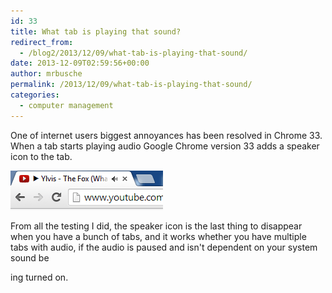 ```yaml
---
id: 33
title: What tab is playing that sound?
redirect_from:
  - /blog2/2013/12/09/what-tab-is-playing-that-sound/
date: 2013-12-09T02:59:56+00:00
author: mrbusche
permalink: /2013/12/09/what-tab-is-playing-that-sound/
categories:
  - computer management
---
```


One of internet users biggest annoyances has been resolved in Chrome 33. When a tab starts playing audio Google Chrome version 33 adds a speaker icon to the tab.

 <img src="/images/2015/05/sound.png" alt="sound" />

From all the testing I did, the speaker icon is the last thing to disappear when you have a bunch of tabs, and it works whether you have multiple tabs with audio, if the audio is paused and isn't dependent on your system sound be

ing turned on.
